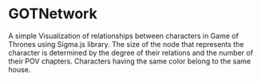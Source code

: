 # GOTNetwork
A simple Visualization of relationships between characters in Game of Thrones using Sigma.js library.
The size of the node that represents the character is determined by the degree of their relations and the number of their POV chapters.
Characters having the same color belong to the same house.
